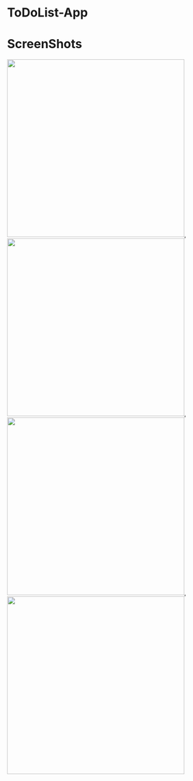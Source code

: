 # ToDoList-App
# ScreenShots
<img width="414" src="https://github.com/Nour5Eldin/ToDoApp/assets/145837378/02c22ac5-7bc1-42d7-9ed1-52e9f6a11f63">,
<img width="414" src="https://github.com/Nour5Eldin/ToDoApp/assets/145837378/c4c0dde4-a82c-4781-9db3-2604195dda44">,
<img width="414" src="https://github.com/Nour5Eldin/ToDoApp/assets/145837378/2be6c10d-e825-4821-b85a-0afc4193befb">,
<img width="414" src="https://github.com/Nour5Eldin/ToDoApp/assets/145837378/e24762ea-1d42-47ce-a49d-fc679b8db660">
